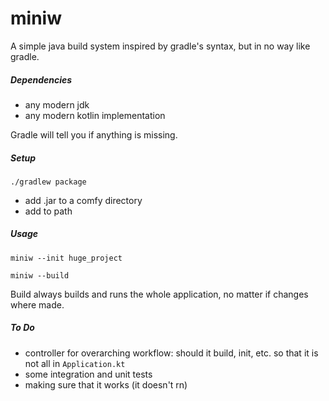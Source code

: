 # miniw

A simple java build system inspired by gradle's syntax, but in no way like gradle.

##### Dependencies

* any modern jdk
* any modern kotlin implementation

Gradle will tell you if anything is missing.

##### Setup

`./gradlew package`

* add .jar to a comfy directory
* add to path

##### Usage

`miniw --init huge_project`

`miniw --build`

Build always builds and runs the whole application, no matter if changes where made.

##### To Do

* controller for overarching workflow: should it build, init, etc. so that it is not all in `Application.kt`
* some integration and unit tests
* making sure that it works (it doesn't rn)